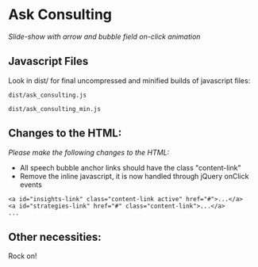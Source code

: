 # Ask Consulting

*Slide-show with arrow and bubble field on-click animation*

## Javascript Files

Look in dist/ for final uncompressed and minified builds of javascript files:

    dist/ask_consulting.js

    dist/ask_consulting_min.js

## Changes to the HTML:

 *Please make the following changes to the HTML:*

   * All speech bubble anchor links should have the class "content-link"
   * Remove the inline javascript, it is now handled through jQuery onClick events

    <a id="insights-link" class="content-link active" href="#">...</a>
    <a id="strategies-link" href="#" class="content-link">...</a>
    ...

## Other necessities:

Rock on!